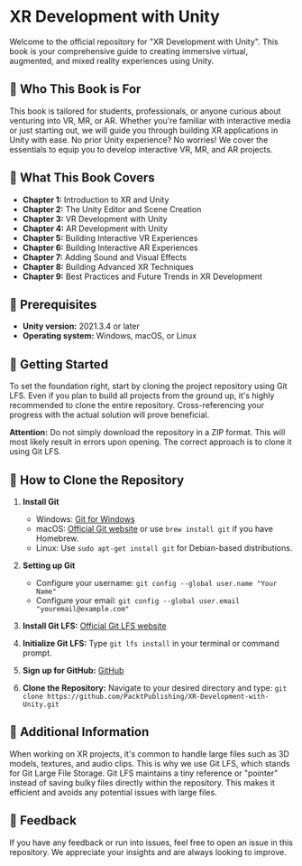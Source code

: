 # XR Development with Unity

Welcome to the official repository for "XR Development with Unity". This book is your comprehensive guide to creating immersive virtual, augmented, and mixed reality experiences using Unity.

## 🎯 Who This Book is For

This book is tailored for students, professionals, or anyone curious about venturing into VR, MR, or AR. Whether you're familiar with interactive media or just starting out, we will guide you through building XR applications in Unity with ease. No prior Unity experience? No worries! We cover the essentials to equip you to develop interactive VR, MR, and AR projects.

## 📖 What This Book Covers

- **Chapter 1:** Introduction to XR and Unity
- **Chapter 2:** The Unity Editor and Scene Creation
- **Chapter 3:** VR Development with Unity
- **Chapter 4:** AR Development with Unity
- **Chapter 5:** Building Interactive VR Experiences
- **Chapter 6:** Building Interactive AR Experiences
- **Chapter 7:** Adding Sound and Visual Effects
- **Chapter 8:** Building Advanced XR Techniques
- **Chapter 9:** Best Practices and Future Trends in XR Development

## 🔧 Prerequisites

- **Unity version:** 2021.3.4 or later
- **Operating system:** Windows, macOS, or Linux

## 🚀 Getting Started

To set the foundation right, start by cloning the project repository using Git LFS. Even if you plan to build all projects from the ground up, it's highly recommended to clone the entire repository. Cross-referencing your progress with the actual solution will prove beneficial.

**Attention:** Do not simply download the repository in a ZIP format. This will most likely result in errors upon opening. The correct approach is to clone it using Git LFS.

## 📌 How to Clone the Repository

1. **Install Git**
   - Windows: [Git for Windows](https://gitforwindows.org/)
   - macOS: [Official Git website](https://git-scm.com/download/mac) or use `brew install git` if you have Homebrew.
   - Linux: Use `sudo apt-get install git` for Debian-based distributions.
   
2. **Setting up Git**
   - Configure your username: `git config --global user.name "Your Name"`
   - Configure your email: `git config --global user.email "youremail@example.com"`
   
3. **Install Git LFS:** [Official Git LFS website](https://git-lfs.com/)
4. **Initialize Git LFS:** Type `git lfs install` in your terminal or command prompt.
5. **Sign up for GitHub:** [GitHub](https://git-lfs.com/)
6. **Clone the Repository:** Navigate to your desired directory and type: `git clone https://github.com/PacktPublishing/XR-Development-with-Unity.git`

## 🤔 Additional Information

When working on XR projects, it's common to handle large files such as 3D models, textures, and audio clips. This is why we use Git LFS, which stands for Git Large File Storage. Git LFS maintains a tiny reference or "pointer" instead of saving bulky files directly within the repository. This makes it efficient and avoids any potential issues with large files.

## 📢 Feedback

If you have any feedback or run into issues, feel free to open an issue in this repository. We appreciate your insights and are always looking to improve.

